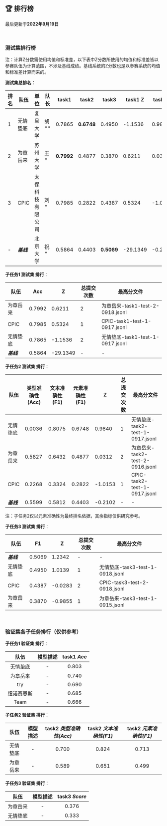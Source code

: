 
<br/>

## 🏆 排行榜

<p class="text-center">最后更新于<strong>2022年9月19日</strong></p>

<br/>

### 测试集排行榜

<p>注：计算Z分数需使用均值和标准差，以下表中Z分数所使用的均值和标准差皆以参赛队伍为计算范围，不涉及基线成绩。基线系统的Z分数也是以参赛系统的均值和标准差计算而来的。</p>

**测试集总排名**：

| 排名 | 队伍     | 单位             | 队长 | task1  | task2  | task3  | task1 Z | task2 Z | task3 Z | Z_mean  |
| ---- | -------- | ---------------- | ---- | ------ | ------ | ------ | ------- | ------- | ------- | ------- |
| 1    | 无情垫底 | 复旦大学         | 胡** | 0.7865 | **0.6748** | 0.4950 | -1.1536 | 0.9840  | 1.0139  | 0.2814  |
| 2    | 为章岳来 | 苏州大学         | 王*  | **0.7992** | 0.4877 | 0.3870 | 0.6211  | 0.0312  | -0.9855 | -0.1110 |
| 3    | CPIC     | 太保科技有限公司 | 刘*  | 0.7985 | 0.2822 | 0.4387 | 0.5324  | -1.0153 | -0.0283 | -0.1704 |
| - | <span style="color:var(--bs-secondary)">***基线***<span> | 北京大学 | 祝* | 0.5864 | 0.4403 | **0.5069** | -29.1349 | -0.2102 | 1.2342 | -9.3703 |


**子任务1 测试集 排行**：

| 队伍     | Acc | Z | 总提交次数 | 最高分文件                       |
| -------- | --------- | ------- | ---------- | -------------------------------- |
| 为章岳来 | 0.7992    | 0.6211  | 2          | 为章岳来-task1-test-2-0918.jsonl |
| CPIC     | 0.7985    | 0.5324  | 1          | CPIC-task1-test-1-0917.jsonl     |
| 无情垫底 | 0.7865    | -1.1536 | 2          | 无情垫底-task1-test-1-0917.jsonl |
| <span style="color:var(--bs-secondary)">***基线***<span>    | 0.5864    | -29.1349 | - | - |

**子任务2 测试集 排行**：

| 队伍     | 类型准确性(Acc) | 文本准确性(F1) | 元素准确性(F1) | Z | 总提交次数 | 最高分文件                       |
| -------- | ------- | ------- | ------- | ------- | ---------- | -------------------------------- |
| 无情垫底 | 0.0036  | 0.8075  | 0.6748  | 0.9840  | 1          | 无情垫底-task2-test-1-0917.jsonl |
| 为章岳来 | 0.5827  | 0.6432  | 0.4877  | 0.0312  | 2          | 为章岳来-task2-test-2-0916.jsonl |
| CPIC     | 0.2268  | 0.3324  | 0.2822  | -1.0153 | 1          | CPIC-task2-test-1-0917.jsonl     |
| <span style="color:var(--bs-secondary)">***基线***<span>     | 0.5599  | 0.5812  | 0.4403  | -0.2102 | - | - |

注：子任务2仅以元素准确性为最终排名依据，其余指标仅供研究参考。

**子任务3 测试集 排行**：

| 队伍     | F1 | Z | 总提交次数 | 最高分文件                       |
| -------- | -------- | ------- | ---------- | -------------------------------- |
| <span style="color:var(--bs-secondary)">***基线***<span>    | 0.5069    | 1.2342 | - | - |
| 无情垫底 | 0.4950   | 1.0139  | 1          | 无情垫底-task3-test-1-0918.jsonl |
| CPIC     | 0.4387   | -0.0283 | 2          | CPIC-task3-test-2-0918.jsonl     |
| 为章岳来 | 0.3870   | -0.9855 | 1          | 为章岳来-task3-test-1-0915.jsonl |


<br/>

### 验证集各子任务排行（仅供参考）

<!-- ##### 子任务1、2 验证集 综合排行

| 队伍 | 模型描述 | task1 *Acc* | task2 *Score* | task1 *Z* | task2 *Z* | Z<sub>*mean*</sub> |
| :--: | :--: | :--: | :--: | :--: | :--: | :--: |
| - | - | - | - | - | - | - | -->

**子任务1 验证集 排行**：

| 队伍 | 模型描述 | task1 *Acc* |
| :--: | :--: | :--: |
| 无情垫底 | - | 0.803 |
| 为章岳来 | - | 0.740 |
| try | - | 0.690 |
| 纽诺赛恩斯 | - | 0.685 |
| Team | - | 0.666 |

**子任务2 验证集 排行**：

| 队伍 | 模型描述 | task2 *类型准确性(Acc)* | task2 *文本准确性(F1)* | task2 *元素准确性(F1)* |
| :--: | :--: | :--: | :--: | :--: |
| 无情垫底 | - | 0.700 | 0.824 | 0.713 |
| 为章岳来 | - | 0.589 | 0.651 | 0.499 |

**子任务3 验证集 排行**：

| 队伍 | 模型描述 | task3 *Score* |
| :--: | :--: | :--: |
| 为章岳来 | - | 0.376 |
| 无情垫底 | - | 0.333 |
